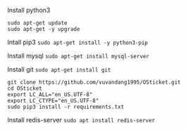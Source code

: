 Install python3
```
sudo apt-get update
sudo apt-get -y upgrade
```

Intall pip3
`sudo apt-get install -y python3-pip`

Install mysql
`sudo apt-get install mysql-server`

Install git
`sudo apt-get install git`

```
git clone https://github.com/vuvandang1995/OSticket.git
cd OSticket
export LC_ALL="en_US.UTF-8"
export LC_CTYPE="en_US.UTF-8"
sudo pip3 install -r requirements.txt
```

Install redis-server
`sudo apt install redis-server`

